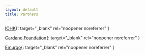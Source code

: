 ```yaml
---
layout: default
title: Partners
---
```


[IOHK](https://iohk.io/){: target="_blank" rel="noopener noreferrer" }

[Cardano Foundation](https://cardanofoundation.org/){: target="_blank" rel="noopener noreferrer" }

[Emurgo](https://emurgo.io/){: target="_blank" rel="noopener noreferrer" }
